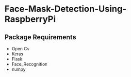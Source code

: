 # Face-Mask-Detection-Using-RaspberryPi


## Package Requirements 
 - Open Cv
 - Keras
 - Flask
 - Face_Recognition
 - numpy
 
